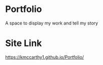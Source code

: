 # Portfolio
A space to display my work and tell my story

Site Link
==========================================

https://kmccarthy1.github.io/Portfolio/

